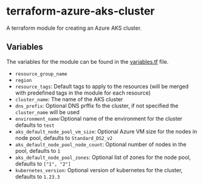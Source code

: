 # terraform-azure-aks-cluster

A terraform module for creating an Azure AKS cluster.

## Variables

The variables for the module can be found in the [variables.tf](./variables.tf) file.

* `resource_group_name`
* `region`
* `resource_tags`: Default tags to apply to the resources (will be merged with predefined tags in the module for each resource)
* `cluster_name`: The name of the AKS cluster
* `dns_prefix`: Optional DNS prffix fo the cluster, if not specified the `cluster_name` will be used
* `environment_name`:Optional name of the environment for the cluster defaults to `test`
* `aks_default_node_pool_vm_size`: Optional Azure VM size for the nodes in node pool, defaults to `Standard_DS2_v2`
* `aks_default_node_pool_node_count`: Optional number of nodes in the pool, defaults to `1`
* `aks_default_node_pool_zones`: Optional list of zones for the node pool, defaults to `["1", "2"]`
* `kubernetes_version`: Optional version of kubernetes for the cluster, defaults to `1.23.3`